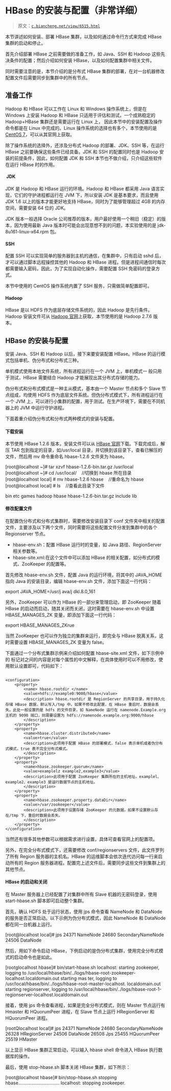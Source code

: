 # HBase 的安装与配置（非常详细）

> 原文：[`c.biancheng.net/view/6515.html`](http://c.biancheng.net/view/6515.html)

本节讲述如何安装、部署 HBase 集群，以及如何通过命令行方式来完成 HBase 集群的启动和停止。

首先介绍部署 HBase 之前需要做的准备工作，如 Java、SSH 和 Hadoop 这些先决条件的配置；然后介绍如何安装 HBase，以及如何配置集群中相关文件。

同时需要注意的是，本节介绍的是分布式 HBase 集群的部署，在对一台机器修改配置文件后需要同步到集群中的所有节点。

## 准备工作

Hadoop 和 HBase 可以工作在 Linux 和 Windows 操作系统上，但是在 Windows 上安装 Hadoop 和 HBase 只适用于评估和测试，一个成熟稳定的 Hadoop+HBase 集群还是需要运行在 Linux 上， 因此本节中的安装配置及操作命令都是在 Linux 中完成的。Linux 操作系统的选择也有多个，本节使用的是 [CentOS 7](https://www.centos.org/)，可以从其官网上获取。

除了操作系统的选择外，还涉及分布式 Hadoop 的部署、JDK、SSH 等，在运行 HBase 之前要确保这些条件已经具备。JDK 和 SSH 的配置同时也是 Hadoop 安装的前提条件，因此，如何配置 JDK 和 SSH 本节也不做介绍，只介绍这些软件在运行 HBase 时的作用。

####  JDK

JDK 是 Hadoop 和 HBase 运行的环境。Hadoop 和 HBase 都采用 Java 语言实现，它们的守护进程都运行在 JVM 下，所以安装 JDK 是基本要求，而且使用 JDK 1.6 以上的版本才能更好地支持 HBase，同时为了能够管理超过 4GB 的内存空间，需要安装 64 位的 JDK。

JDK 版本一般选择 Oracle 公司推荐的版本，用户最好使用一个稍旧（稳定）的版本，因为使用最新 Java 版本时可能会出现意想不到的问题，本实验使用的是 jdk-8u161-linux-x64.rpm 包。

#### SSH

配置 SSH 可以实现简单的服务器到主机的通信，在集群中，只有启动 sshd 后，才可以通过脚本远程操控其他的 Hadoop 和 HBase 进程。但是进程间通信时每次都需要输入密码，因此，为了实现自动化操作，需要配置 SSH 免密码的登录方式。

本节中使用的 CentOS 操作系统内置了 SSH 服务，只需做简单配置即可。

#### Hadoop

HBase 是以 HDFS 作为底层存储文件系统的，因此 Hadoop 是先行条件。Hadoop 安装文件可从 [Hadoop 官网](http://hadoop.apache.org/)上获取，本节使用的是 Hadoop 2.7.6 版本。

## HBase 的安装与配置

安装 Java、SSH 和 Hadoop 以后，接下来要安装配置 HBase。HBase 的运行模式包括单机、伪分布式和分布式三种。

单机模式使用本地文件系统，所有进程运行在一个 JVM 上，单机模式一 般只用于测试，HBase 需要结合 Hadoop 才能展现出其分布式存储的能力。

伪分布式和分布式模式是一种主从模式，基本由一个 Master 节点和多个 Slave 节点组成，均使用 HDFS 作为底层文件系统。但伪分布式模式下，所有进程运行在一个 JVM 上，可以进行小集群的配置，用于测试。在生产环境下，需要在不同机器上的 JVM 中运行守护进程。

下面着重介绍伪分布式和分布式两种模式的安装与配置。

#### 下载安装

本节使用 HBase 1.2.6 版本，安装文件可以从 [HBase 官网](https://hbase.apache.org/)下载。下载完成后，解压 TAR 包到指定的目录，如/usr/local 目录，并切换到该目录下，查看已解压的文件，然后用 mv 命令重命名 hbase-1.2.6 文件夹为 hbase。

[root@localhost ~]# tar xzvf hbase-1.2.6-bin.tar.gz /usr/local
[root@localhost ~]# cd /usr/local/    //切换到 hbase 所在目录
[root@localhost local] # mv hbase-1.2.6 hbase    //重命名为 hbase
[root@localhost local] # Is    //查看此目录下文件

bin etc games hadoop hbase hbase-1.2.6-bin.tar.gz include lib

#### 修改配置文件

在配置伪分布式和分布式集群时，需要修改安装目录下 conf 文件夹中相关的配置文件，主要涉及以下两个文件，同时需要将这些配置文件分发到集群中的各个 Regionserver 节点。

*   hbase-env.sh：配置 HBase 运行时的变量，如 Java 路径、RegionServer 相关参数等。
*   hbase-site.xml:在这个文件中可以添加 HBase 的相关配置，如分布式的模式、ZooKeeper 的配置等。

首先修改 hbase-env.sh 文件，配置 Java 的运行环境，将其中的 JAVA_HOME 指向 Java 的安装目录，编辑 hbase-env.sh 文件，添加下面这一行代码：

export JAVA_HOME=/usr/j ava/j dkl.8.0_161

另外，ZooKeeper 可以作为 HBase 的一部分来管理启动，即 ZooKeeper 随着 HBase 的启动而启动，随其关闭而关闭，这时需要在 hbase-env.sh 中设置 HBASE_MANAGES_ZK 变量，即添加下面这一行代码：

export HBASE_MANAGES_ZKrue

当然 ZooKeeper 也可以作为独立的集群来运行，即完全与 HBase 脱离关系，这时需要设置 HBASE_MANAGES_ZK 变量为 false。

下面通过一个分布式集群示例来介绍如何配置 hbase-site.xml 文件，如下示例中的 <description></description> 标记对之间的内容是对每个属性的中文解释，在具体使用时可以不用修改，使用默认设置即可，代码如下：

```

<configuration>
    <property>
        <name> hbase.rootdir </name>
        <value>hdfs://example0:9000/hbase</value>
        <description> hbase.rootdir 是 RegionServer 的共享目录，用于持久化存储 HBase 数据，默认写入/tmp 中。如果不修改此配置，在 HBase 重启时，数据会丢失。此处一般设置的是 hdfs 的文件目录，如 NameNode 运行在 namenode.Example.org 主机的 9090 端口，则需要设置为 hdfs://namenode.example.org:9000/hbase
        </description>
    </property>
    <property>
        <name>hbase.cluster.distributed</name>
        <value>true</value>
        <description>此项用于配置 HBase 的部署模式，false 表示单机或者伪分布式模式，true 表不完全分布式模式。
        </description>
    </property>
    <property>
        <name>hbase.zookeeper.quorum</name>
        <value>examplelz example2,example3</value>
        <description>此项用于配置 ZooKeeper 集群所在的主机地址。examplel、 example2、example3 是运行数据节点的主机地址。   
        </description>
    </property>
    <property>
        <name>hbase.zookeeper.property.dataDir</name>
        <value>/var/zookeeper</value>
        <description>此项用于设置存储 ZooKeeper 的元数据，如果不设置默认存在/tmp 下，重启时数据会丢失。
        </description>
    </property>
</configuration>
```

当然还有很多其他参数可以根据需求进行设置，具体可查看官网上的配置项。

另外，在完全分布式模式下，还需要修改 conf/regionservers 文件，此文件罗列了所有 Region 服务器的主机名。HBase 的运维脚本会依次迭代访问每一行来启动所有的 Region 服务器进程。配置完上述文件后，需要同步这些文件到集群上的其他节点。

#### HBase 的启动和关闭

在 Master 服务器上已经配置了对集群中所有 Slave 机器的无密码登录，使用 start-hbase.sh 脚本即可启动整个集群。

首先，确认 HDFS 处于运行状态，使用 jps 命令查看 NameNode 和 DataNode 的服务是否正常启动。以下示例为伪分布式模式，因此 NameNode 和 DataNode 都在同一台机器上运行。

[root@localhost local]# jps
24371 NameNode
24680 SecondaryNameNode
24506 DataNode

然后，用如下命令启动 HBase，下例启动的是伪分布式集群，使用完全分布式模式的启动命令也是如此。

[rootglocalhost hbase]# bin/start-hbase.sh
localhost: starting zookeeper, logging to /usr/local/hbase/bin/../logs/hbase-root-zookeeper-localhost.localdomain.out
starting mas ter, logging to /usr/local/hbase/bin/../logs/hbase-root-master-localhost. localdomain.out
starting regionserver, logging to /usr/local/hbase/bin/../logs/hbase-root-1-regionserver-localhost.localdomain.out

接着，使用 jps 命令查看进程，如果是完全分布式模式，则在 Master 节点运行有 Hmaster 和 HQuorumPeer 进程，在 Slave 节点上运行 HRegionServer 和 HQuorumPeer 进程。

[rootQlocalhost local]# jps
24371 NameNode
24680 SecondaryNameNode
26328 HRegionServer
24506 DataNode
26508 Jps
25455 HQuorumPeer
25519 HMaster

以上显示 HBase 集群正常启动，可以输入 hbase shell 命令进入 HBase 执行数据库的操作。

最后，使用 stop-hbase.sh 脚本关闭 HBase 集群，如下所示：

[root@localhost hbase]# bin/stop-hbase.sh
stopping hbase................................
localhost: stopping zookeeper.